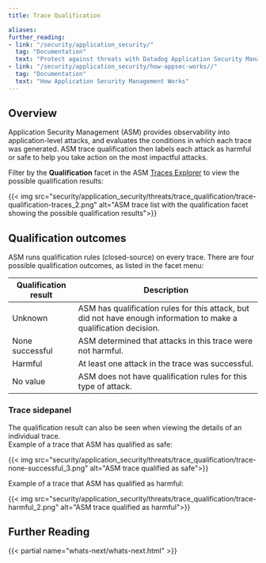 ```yaml
---
title: Trace Qualification

aliases:
further_reading:
- link: "/security/application_security/"
  tag: "Documentation"
  text: "Protect against threats with Datadog Application Security Management"
- link: "/security/application_security/how-appsec-works//"
  tag: "Documentation"
  text: "How Application Security Management Works"
---
```


## Overview

Application Security Management (ASM) provides observability into application-level attacks, and evaluates the conditions in which each trace was generated. ASM trace qualification then labels each attack as harmful or safe to help you take action on the most impactful attacks.

Filter by the **Qualification** facet in the ASM [Traces Explorer][1] to view the possible qualification results:

{{< img src="security/application_security/threats/trace_qualification/trace-qualification-traces_2.png" alt="ASM trace list with the qualification facet showing the possible qualification results">}}

## Qualification outcomes

ASM runs qualification rules (closed-source) on every trace. There are four possible qualification outcomes, as listed in the facet menu:

| Qualification result | Description |
|------|-------------|
| Unknown | ASM has qualification rules for this attack, but did not have enough information to make a qualification decision. |
| None successful | ASM determined that attacks in this trace were not harmful. |
| Harmful | At least one attack in the trace was successful. |
| No value | ASM does not have qualification rules for this type of attack. |

### Trace sidepanel

The qualification result can also be seen when viewing the details of an individual trace. </br>
Example of a trace that ASM has qualified as safe:

{{< img src="security/application_security/threats/trace_qualification/trace-none-successful_3.png" alt="ASM trace qualified as safe">}}

Example of a trace that ASM has qualified as harmful:

{{< img src="security/application_security/threats/trace_qualification/trace-harmful_2.png" alt="ASM trace qualified as harmful">}}

[1]: https://app.datadoghq.com/security/appsec/traces
## Further Reading

{{< partial name="whats-next/whats-next.html" >}}

